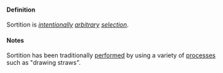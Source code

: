 #### Definition

Sortition is *[intentionally](https://github.com/gcassel/Modular-Organization-Terminology/blob/master/terms/intend.md) [arbitrary](https://github.com/gcassel/Modular-Organization-Terminology/blob/master/terms/arbitrary.md) [selection](https://github.com/gcassel/Modular-Organization-Terminology/blob/master/terms/select.md)*.
		
#### Notes

Sortition has been traditionally [performed](https://github.com/gcassel/Modular-Organization-Terminology/blob/master/terms/perform.md) by using a variety of [processes](https://github.com/gcassel/Modular-Organization-Terminology/blob/master/terms/process.md) such as "drawing straws".
